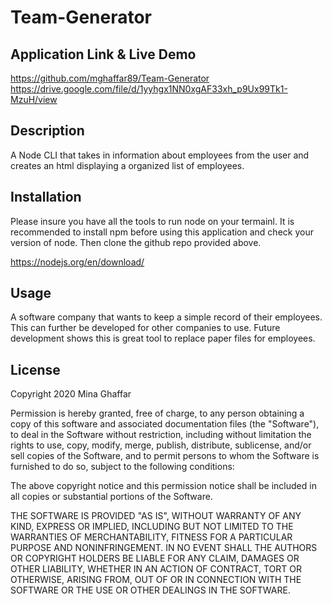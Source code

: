 # Team-Generator

## Application Link & Live Demo

https://github.com/mghaffar89/Team-Generator
https://drive.google.com/file/d/1yyhgx1NN0xgAF33xh_p9Ux99Tk1-MzuH/view

## Description

A Node CLI that takes in information about employees from the user and creates an html displaying a organized list of employees.

## Installation

Please insure you have all the tools to run node on your termainl. It is recommended to install npm before using this application and check your version of node. Then clone the github repo provided above.

https://nodejs.org/en/download/

## Usage

A software company that wants to keep a simple record of their employees. This can further be developed for other companies to use. Future development shows this is great tool to replace paper files for employees.

## License

Copyright 2020 Mina Ghaffar

Permission is hereby granted, free of charge, to any person obtaining a copy of this software and associated documentation files (the "Software"), to deal in the Software without restriction, including without limitation the rights to use, copy, modify, merge, publish, distribute, sublicense, and/or sell copies of the Software, and to permit persons to whom the Software is furnished to do so, subject to the following conditions:

The above copyright notice and this permission notice shall be included in all copies or substantial portions of the Software.

THE SOFTWARE IS PROVIDED "AS IS", WITHOUT WARRANTY OF ANY KIND, EXPRESS OR IMPLIED, INCLUDING BUT NOT LIMITED TO THE WARRANTIES OF MERCHANTABILITY, FITNESS FOR A PARTICULAR PURPOSE AND NONINFRINGEMENT. IN NO EVENT SHALL THE AUTHORS OR COPYRIGHT HOLDERS BE LIABLE FOR ANY CLAIM, DAMAGES OR OTHER LIABILITY, WHETHER IN AN ACTION OF CONTRACT, TORT OR OTHERWISE, ARISING FROM, OUT OF OR IN CONNECTION WITH THE SOFTWARE OR THE USE OR OTHER DEALINGS IN THE SOFTWARE.
